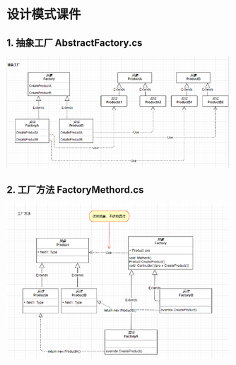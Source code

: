 # 设计模式课件
## 1. 抽象工厂 AbstractFactory.cs
![AbstractFactory](https://github.com/Just-Doing/DesignMode/blob/master/DesignMode/img/AbstractFactory.png)
## 2. 工厂方法 FactoryMethord.cs
![AbstractFactory](https://github.com/Just-Doing/DesignMode/blob/master/DesignMode/img/FactoryMethord.png)
